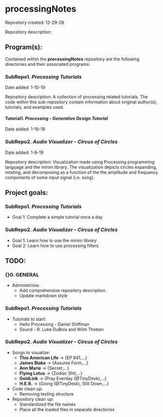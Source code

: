 # processingNotes
Repository created: 12-29-28

Repository description:

## Program(s):
Contained within the <b>processingNotes</b> repository are the following directories and their associated programs:

### SubRepo1. <i>Processing Tutorials</i>
Date added: 1-10-19

Repository description: A collection of processing related tutorials. The code within this sub-repository contain information about original author(s), tutorials, and examples used.

#### Tutorial1. <i>Processing - Generative Design Tutorial</i>

Date added: 1-16-19

### SubRepo2. <i>Audio Visualizer - Circus of Circles</i>
Date added: 1-9-19

Repository description: Visualization made using Processing programming language and the minim library. The visualization depicts circles expanding, rotating, and decomposing as a function of the the amplitude and frequency components of some input signal (i.e. song).

## Project goals:

### SubRepo1. <i>Processing Tutorials</i>
* Goal 1: Complete a simple tutorial once a day

### SubRepo2. <i>Audio Visualizer - Circus of Circles</i>
* Goal 1: Learn how to use the <i>minim library</i>
* Goal 2: Learn how to use processing filters

## TODO:

### {}0. GENERAL
* Administrivia:
  * Add comprehensive repository description.
  * Update markdown style

### SubRepo1. <i>Processing Tutorials</i>
* Tutorials to start:
  * Hello Processing - Daniel Shiffman
  * Sound - R. Luke DuBois and Wilm Thoben

### SubRepo2. <i>Audio Visualizer - Circus of Circles</i>
* Songs to visualize:
  * <b>This American Life</b> -> {EP 641,...}
  * <b>James Blake</b> -> {Assume Form,...}
  * <b>Ann Marie</b> -> {Secret,...}
  * <b>Flying Lotus</b> -> {Zodiac Shit,...}
  * <b>GoldLink</b> -> {Pray Everday (@TinyDesk),...}
  * <b>H.E.R.</b> -> {Going (@TinyDesk), Still Down,...}
* Code clean up:
  * Removing testing structure
* Repository clean up:
  * Standardized the file names
  * Place all the loaded files in separate directories
